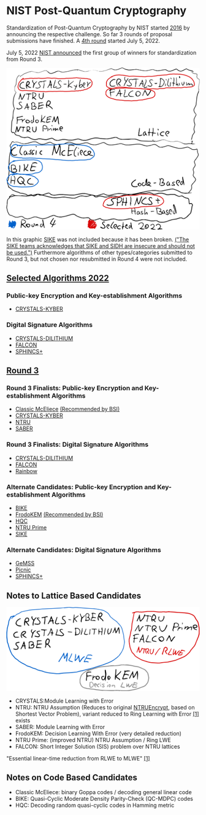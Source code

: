 # NIST Post-Quantum Cryptography

Standardization of Post-Quantum Cryptography by NIST started [2016](https://www.nist.gov/blogs/taking-measure/future-now-spreading-word-about-post-quantum-cryptography) by announcing the respective challenge.
So far 3 rounds of proposal submissions have finished. A [4th round](https://csrc.nist.gov/Projects/post-quantum-cryptography/round-4-submissions) started July 5, 2022.

July 5, 2022 [NIST announced](https://www.nist.gov/news-events/news/2022/07/nist-announces-first-four-quantum-resistant-cryptographic-algorithms) the first group of winners for standardization from Round 3.

![](nist.svg)

In this graphic [SIKE](http://sike.org/) was not included because it has been broken. [("The SIKE teams acknowledges that SIKE and SIDH are insecure and should not be used.")](https://csrc.nist.gov/csrc/media/Projects/post-quantum-cryptography/documents/round-4/submissions/sike-team-note-insecure.pdf)
Furthermore algorithms of other types/categories submitted to Round 3, but not chosen nor resubmitted in Round 4 were not included.

## [Selected Algorithms 2022](https://csrc.nist.gov/Projects/post-quantum-cryptography/selected-algorithms-2022)

### Public-key Encryption and Key-establishment Algorithms

- [CRYSTALS-KYBER](https://pq-crystals.org/)

### Digital Signature Algorithms

- [CRYSTALS-DILITHIUM](https://pq-crystals.org/)
- [FALCON](https://falcon-sign.info/)
- [SPHINCS+](https://sphincs.org/)

## [Round 3](https://csrc.nist.gov/Projects/post-quantum-cryptography/post-quantum-cryptography-standardization/round-3-submissions)

### Round 3 Finalists: Public-key Encryption and Key-establishment Algorithms

- [Classic McEliece](https://classic.mceliece.org/) [(Recommended by BSI)](https://www.bsi.bund.de/SharedDocs/Downloads/EN/BSI/Publications/TechGuidelines/TG02102/BSI-TR-02102-1.pdf?__blob=publicationFile&v=7)
- [CRYSTALS-KYBER](https://pq-crystals.org/)
- [NTRU](https://ntru.org/)
- [SABER](https://www.esat.kuleuven.be/cosic/pqcrypto/saber/)

### Round 3 Finalists: Digital Signature Algorithms

- [CRYSTALS-DILITHIUM](https://pq-crystals.org/)
- [FALCON](https://falcon-sign.info/)
- [Rainbow](https://www.pqcrainbow.org/)

### Alternate Candidates: Public-key Encryption and Key-establishment Algorithms

- [BIKE](http://bikesuite.org/)
- [FrodoKEM](http://frodokem.org/) [(Recommended by BSI)](https://www.bsi.bund.de/SharedDocs/Downloads/EN/BSI/Publications/TechGuidelines/TG02102/BSI-TR-02102-1.pdf?__blob=publicationFile&v=7)
- [HQC](http://pqc-hqc.org/)
- [NTRU Prime](https://ntruprime.cr.yp.to/)
- [SIKE](http://sike.org/)

### Alternate Candidates: Digital Signature Algorithms

- [GeMSS](https://www-polsys.lip6.fr/Links/NIST/GeMSS.html)
- [Picnic](https://microsoft.github.io/Picnic/)
- [SPHINCS+](https://sphincs.org/)


## Notes to Lattice Based Candidates


![](nist-lattice.svg)

- CRYSTALS:Module Learning with Error
- NTRU: NTRU Assumption (Reduces to original [NTRUEncrypt](https://www.ntru.org/f/hps98.pdf), based on Shortest Vector Problem), variant reduced to Ring Learning with Error [[1]](https://eprint.iacr.org/2013/004) exists
- SABER: Module Learning with Error
- FrodoKEM: Decision Learning With Error (very detailed reduction)
- NTRU Prime: (improved NTRU) NTRU Assumption / Ring LWE
- FALCON: Short Integer Solution (SIS) problem over NTRU lattices

"Essential linear-time reduction from RLWE to MLWE" [[1]](https://link.springer.com/chapter/10.1007/978-3-030-36030-6_1)

## Notes on Code Based Candidates

- Classic McEliece: binary Goppa codes / decoding general linear code
- BIKE: Quasi-Cyclic Moderate Density Parity-Check (QC-MDPC) codes 
- HQC:  Decoding random quasi-cyclic codes in Hamming metric